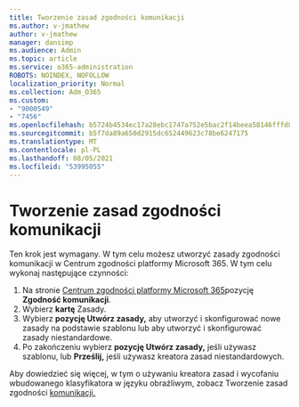 ```yaml
---
title: Tworzenie zasad zgodności komunikacji
ms.author: v-jmathew
author: v-jmathew
manager: dansimp
ms.audience: Admin
ms.topic: article
ms.service: o365-administration
ROBOTS: NOINDEX, NOFOLLOW
localization_priority: Normal
ms.collection: Adm_O365
ms.custom:
- "9000549"
- "7456"
ms.openlocfilehash: b5724b4534ec17a28ebc1747a752e5bac2f14beea58146fffd8f35fad1e07edc
ms.sourcegitcommit: b5f7da89a650d2915dc652449623c78be6247175
ms.translationtype: MT
ms.contentlocale: pl-PL
ms.lasthandoff: 08/05/2021
ms.locfileid: "53995055"
---
```

# <a name="create-a-communication-compliance-policy"></a>Tworzenie zasad zgodności komunikacji

Ten krok jest wymagany. W tym celu możesz utworzyć zasady zgodności komunikacji w Centrum zgodności platformy Microsoft 365. W tym celu wykonaj następujące czynności:

1. Na stronie [Centrum zgodności platformy Microsoft 365](https://go.microsoft.com/fwlink/?linkid=2130502)pozycję **Zgodność komunikacji**.
2. Wybierz **kartę** Zasady.
3. Wybierz **pozycję Utwórz zasady,** aby utworzyć i skonfigurować nowe zasady na podstawie szablonu lub aby utworzyć i skonfigurować zasady niestandardowe.
4. Po zakończeniu wybierz **pozycję Utwórz zasady,** jeśli używasz szablonu, lub **Prześlij,** jeśli używasz kreatora zasad niestandardowych.

Aby dowiedzieć się więcej, w tym o używaniu kreatora zasad i wycofaniu wbudowanego klasyfikatora w języku obraźliwym, zobacz Tworzenie zasad zgodności [komunikacji.](https://go.microsoft.com/fwlink/?linkid=2129079)
